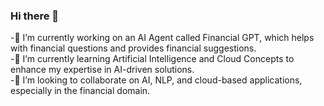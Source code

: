 ### Hi there 👋
-🔭 I’m currently working on an AI Agent called Financial GPT, which helps with financial questions and provides financial suggestions.<br/>
-🌱 I’m currently learning Artificial Intelligence and Cloud Concepts to enhance my expertise in AI-driven solutions.<br/>
-👯 I’m looking to collaborate on AI, NLP, and cloud-based applications, especially in the financial domain.

<!--
**satwikreddy12/satwikreddy12** is a ✨ _special_ ✨ repository because its `README.md` (this file) appears on your GitHub profile.

Here are some ideas to get you started:

- 🔭 I’m currently working on ...
- 🌱 I’m currently learning ...
- 👯 I’m looking to collaborate on ...
- 🤔 I’m looking for help with ...
- 💬 Ask me about ...
- 📫 How to reach me: ...
- 😄 Pronouns: ...
- ⚡ Fun fact: ...
-->
